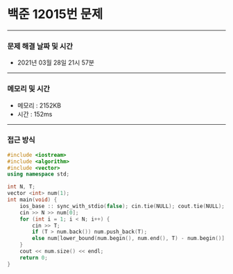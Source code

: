 
# 백준 12015번 문제

---

### 문제 해결 날짜 및 시간

- 2021년 03월 28일 21시 57분

---
### 메모리 및 시간

- 메모리 : 2152KB
- 시간 : 152ms

---

### 접근 방식
```cpp
#include <iostream>
#include <algorithm>
#include <vector>
using namespace std;

int N, T;
vector <int> num(1);
int main(void) {
    ios_base :: sync_with_stdio(false); cin.tie(NULL); cout.tie(NULL);
    cin >> N >> num[0];
    for (int i = 1; i < N; i++) {
        cin >> T;
        if (T > num.back()) num.push_back(T);
        else num[lower_bound(num.begin(), num.end(), T) - num.begin()] = T;
    }
    cout << num.size() << endl;
    return 0;
}




```





